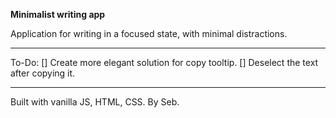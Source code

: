 **Minimalist writing app**

Application for writing in a focused state, with minimal distractions.

---

To-Do:
[] Create more elegant solution for copy tooltip.
[] Deselect the text after copying it.

---

Built with vanilla JS, HTML, CSS. By Seb.
